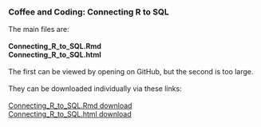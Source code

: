### Coffee and Coding: Connecting R to SQL

The main files are:
<br>
<br>
**Connecting_R_to_SQL.Rmd** 
<br>
**Connecting_R_to_SQL.html**
<br>
<br>
The first can be viewed by opening on GitHub, but the second is too large.
<br>
<br>
They can be downloaded individually via these links:
<br>
<br>
[Connecting_R_to_SQL.Rmd download](https://minhaskamal.github.io/DownGit/#/home?url=https://github.com/departmentfortransport/coffee-and-coding/blob/sql_r/20181114_Connecting_R_to_SQL/Connecting_R_to_SQL.Rmd)
<br>
[Connecting_R_to_SQL.html download](https://minhaskamal.github.io/DownGit/#/home?url=https://github.com/departmentfortransport/coffee-and-coding/blob/sql_r/20181114_Connecting_R_to_SQL/Connecting_R_to_SQL.html)